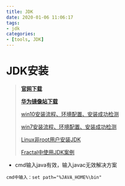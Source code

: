 ```yaml
---
title: JDK
date: 2020-01-06 11:06:17
tags:
- jdk
categories:
- [tools, JDK]
---
```


# JDK安装

>**[官网下载]( https://www.oracle.com/java/technologies/javase-downloads.html )**
>
>**[华为镜像站下载](https://repo.huaweicloud.com/java/jdk/)**
>
>[win10安装流程、环境配置、安装成功检测](https://blog.csdn.net/xuejiaguniang/article/details/86331557 )
>
>[win7安装流程、环境配置、安装成功检测]( https://baijiahao.baidu.com/s?id=1630229511923551996&wfr=spider&for=pc )
>
>[Linux非root用户安装JDK](https://blog.csdn.net/weixin_44273302/article/details/113617259)
>
>[Fractal中使用JDK案例](https://chuckiewill.github.io/2022/04/12/Graph/Fractal/)



* cmd输入java有效，输入javac无效解决方案

```
cmd中输入：set path="%JAVA_HOME%\bin"
```




